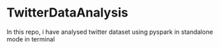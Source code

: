 # TwitterDataAnalysis
In this repo, i have analysed twitter dataset using pyspark in standalone mode in terminal
